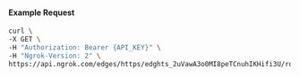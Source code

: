 <!-- Code generated for API Clients. DO NOT EDIT. -->

#### Example Request

```bash
curl \
-X GET \
-H "Authorization: Bearer {API_KEY}" \
-H "Ngrok-Version: 2" \
https://api.ngrok.com/edges/https/edghts_2uVawA3o0MI8peTCnuhIKHifi3U/routes/edghtsrt_2uVaw6SxZteFSQFZZp4A412Pzte/oauth
```
